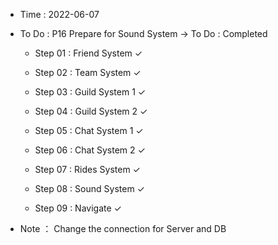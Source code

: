 - Time : 2022-06-07

- To Do : P16 Prepare for Sound System -> To Do : Completed

    - Step 01 : Friend System ✓

    - Step 02 : Team System ✓

    - Step 03 : Guild System 1 ✓

    - Step 04 : Guild System 2 ✓

    - Step 05 : Chat System 1 ✓

    - Step 06 : Chat System 2 ✓

    - Step 07 : Rides System ✓
    
    - Step 08 : Sound System ✓
    
    - Step 09 : Navigate ✓
 
- Note ： Change the connection for Server and DB
